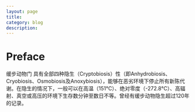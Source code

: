 ```yaml
---
layout: page
title:	
category: blog
description: 
---
```

# Preface

缓步动物门 具有全部四种隐生（Cryptobiosis）性（即Anhydrobiosis、Cryobiosis、Osmobiosis及Anoxybiosis），能够在恶劣环境下停止所有新陈代谢。在隐生的情况下，一般可以在高温（151°C）、绝对零度（-272.8°C）、高辐射、真空或高压的环境下生存数分钟至数日不等。曾经有缓步动物隐生超过120年的记录。

